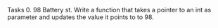 Tasks
0. 98 Battery st.
Write a function that takes a pointer to an int as parameter and updates the value it points to to 98.
